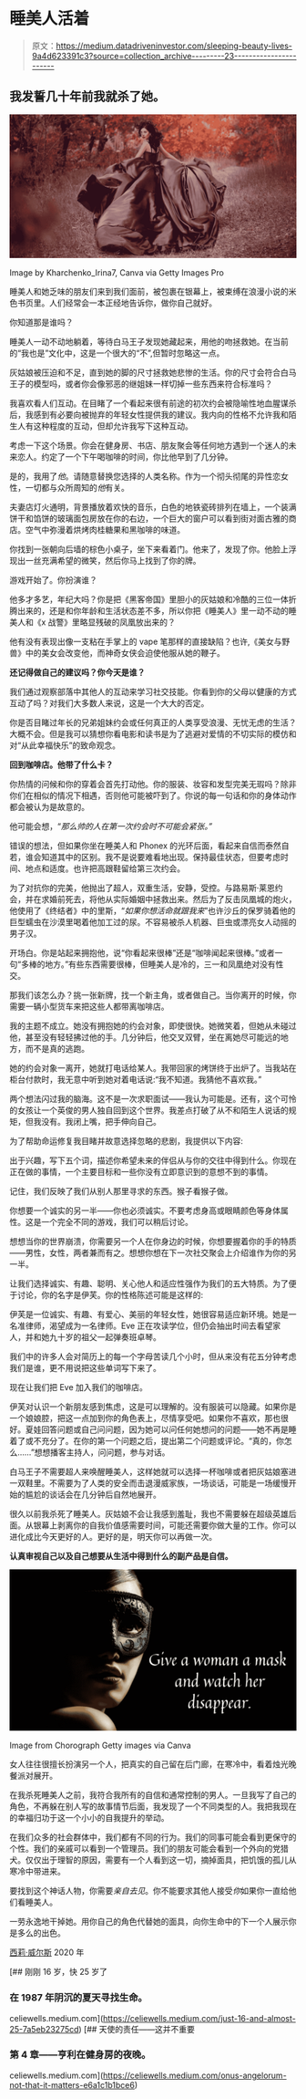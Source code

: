 # 睡美人活着

> 原文：<https://medium.datadriveninvestor.com/sleeping-beauty-lives-9a4d623391c3?source=collection_archive---------23----------------------->

## 我发誓几十年前我就杀了她。

![](img/0aae9a6f0c9077f70d4fbdedab768aa7.png)

Image by Kharchenko_Irina7, Canva via Getty Images Pro

睡美人和她乏味的朋友们来到我们面前，被包裹在银幕上，被束缚在浪漫小说的米色书页里。人们经常会一本正经地告诉你，做你自己就好。

你知道那是谁吗？

睡美人一动不动地躺着，等待白马王子发现她藏起来，用他的吻拯救她。在当前的“我也是”文化中，这是一个很大的“不”,但暂时忽略这一点。

灰姑娘被压迫和不足，直到她的脚的尺寸拯救她悲惨的生活。你的尺寸会符合白马王子的模型吗，或者你会像邪恶的继姐妹一样切掉一些东西来符合标准吗？

我喜欢看人们互动。在目睹了一个看起来很有前途的初次约会被隐喻性地血腥谋杀后，我感到有必要向被抛弃的年轻女性提供我的建议。我内向的性格不允许我和陌生人有这种程度的互动，但却允许我写下这种互动。

考虑一下这个场景。你会在健身房、书店、朋友聚会等任何地方遇到一个迷人的未来恋人。约定了一个下午喝咖啡的时间，你比他早到了几分钟。

是的，我用了*他*。请随意替换您选择的人类名称。作为一个彻头彻尾的异性恋女性，一切都与众所周知的*他*有关。

夫妻店灯火通明，背景播放着欢快的音乐，白色的地铁瓷砖排列在墙上，一个装满饼干和馅饼的玻璃面包房放在你的右边，一个巨大的窗户可以看到街对面古雅的商店。空气中弥漫着烘烤肉桂糖果和黑咖啡的味道。

你找到一张朝向后墙的棕色小桌子，坐下来看着门。他来了，发现了你。他脸上浮现出一丝充满希望的微笑，然后你马上找到了你的牌。

游戏开始了。你扮演谁？

他多才多艺，年纪大吗？你是把《黑客帝国》里胆小的灰姑娘和冷酷的三位一体折腾出来的，还是和你年龄和生活状态差不多，所以你把《睡美人》里一动不动的睡美人和《x 战警》里略显残破的凤凰放出来的？

他有没有表现出像一支粘在手掌上的 vape 笔那样的直接缺陷？也许,《美女与野兽》中的美女会改变他，而神奇女侠会迫使他服从她的鞭子。

**还记得做自己的建议吗？你今天是谁？**

我们通过观察部落中其他人的互动来学习社交技能。你看到你的父母以健康的方式互动了吗？对我们大多数人来说，这是一个大大的否定。

你是否目睹过年长的兄弟姐妹约会或任何真正的人类享受浪漫、无忧无虑的生活？大概不会。但是我可以猜想你看电影和读书是为了逃避对爱情的不切实际的模仿和对“从此幸福快乐”的致命观念。

**回到咖啡店。他带了什么卡？**

你热情的问候和你的穿着会首先打动他。你的服装、妆容和发型完美无瑕吗？除非你们在相似的情况下相遇，否则他可能被吓到了。你说的每一句话和你的身体动作都会被认为是故意的。

他可能会想，“*那么帅的人在第一次约会时不可能会紧张。”*

错误的想法，但如果你坐在睡美人和 Phonex 的光环后面，看起来自信而泰然自若，谁会知道其中的区别。我不是说要难看地出现。保持最佳状态，但要考虑时间、地点和适度。也许把高跟鞋留给第三次约会。

为了对抗你的完美，他抛出了超人，双重生活，安静，受控。与路易斯·莱恩约会，并在求婚前死去，将他从实际婚姻中拯救出来。然后为了反击凤凰城的炮火，他使用了《终结者》中的里斯，“*如果你想活命就跟我来*”也许沙丘的保罗骑着他的巨型蠕虫在沙漠里喝着他加工过的尿。不容易被杀人机器、巨虫或漂亮女人动摇的男子汉。

开场白。你是站起来拥抱他，说“你看起来很棒”还是“咖啡闻起来很棒。”或者一句“多棒的地方。”有些东西需要很棒，但睡美人是冷的，三一和凤凰绝对没有性交。

那我们该怎么办？挑一张新牌，找一个新主角，或者做自己。当你离开的时候，你需要一辆小型货车来把这些人都带离咖啡店。

我的主题不成立。她没有拥抱她的约会对象，即使很快。她微笑着，但她从未碰过他，甚至没有轻轻拂过他的手。几分钟后，他交叉双臂，坐在离她尽可能远的地方，而不是真的逃跑。

她的约会对象一离开，她就打电话给某人。我带回家的烤饼终于出炉了。当我站在柜台付款时，我无意中听到她对着电话说:“我不知道。我猜他不喜欢我。”

两个想法闪过我的脑海。这不是一次求职面试——我认为可能是。还有，这个可怜的女孩让一个英俊的男人独自回到这个世界。我差点打破了从不和陌生人说话的规矩，但我没有。我闭上嘴，把手伸向自己。

为了帮助命运修复我目睹并故意选择忽略的悲剧，我提供以下内容:

出于兴趣，写下五个词，描述你希望未来的伴侣从与你的交往中得到什么。你现在正在做的事情，一个主要目标和一些你没有立即意识到的意想不到的事情。

记住，我们反映了我们从别人那里寻求的东西。猴子看猴子做。

你想要一个诚实的另一半——你也必须诚实。不要考虑身高或眼睛颜色等身体属性。这是一个完全不同的游戏，我们可以稍后讨论。

想想当你的世界崩溃，你需要另一个人在你身边的时候，你想要握着你的手的特质——男性，女性，两者兼而有之。想想你想在下一次社交聚会上介绍谁作为你的另一半。

让我们选择诚实、有趣、聪明、关心他人和适应性强作为我们的五大特质。为了便于讨论，你的名字是伊芙。你的性格陈述可能是这样的:

伊芙是一位诚实、有趣、有爱心、美丽的年轻女性，她很容易适应新环境。她是一名准律师，渴望成为一名律师。Eve 正在攻读学位，但仍会抽出时间去看望家人，并和她九十岁的祖父一起弹奏班卓琴。

我们中的许多人会对简历上的每一个字母苦读几个小时，但从来没有花五分钟考虑我们是谁，更不用说把这些单词写下来了。

现在让我们把 Eve 加入我们的咖啡店。

伊芙对认识一个新朋友感到焦虑，这是可以理解的。没有服装可以隐藏。如果你是一个娘娘腔，把这一点加到你的角色表上，尽情享受吧。如果你不喜欢，那也很好。夏娃回答问题或自己问问题，因为她可以问任何她想问的问题——她不再是睡着了或不充分了。在你的第一个问题之后，提出第二个问题或评论。“真的，你怎么……”想想播客主持人，问问题，参与对话。

白马王子不需要超人来唤醒睡美人，这样她就可以选择一杯咖啡或者把灰姑娘塞进一双鞋里。不需要为了人类的安全而击退漫威家族，一场谈话，可能是一场缓慢开始的尴尬的谈话会在几分钟后自然地展开。

很久以前我杀死了睡美人。灰姑娘不会让我感到羞耻，我也不需要躲在超级英雄后面。从银幕上剥离你的自我价值感需要时间，可能还需要你做大量的工作。你可以进化成比今天更好的人。更好的是，明天你可以再做一次。

**认真审视自己以及自己想要从生活中得到什么的副产品是自信。**

![](img/ac7e12c0fbb6b6ce74e51e0c42302808.png)

Image from Chorograph Getty images via Canva

女人往往很擅长扮演另一个人，把真实的自己留在后门廊，在寒冷中，看着烛光晚餐派对展开。

在我杀死睡美人之前，我符合我所有的自信和通常控制的男人。一旦我写了自己的角色，不再躲在别人写的故事情节后面，我发现了一个不同类型的人。我把我现在的幸福归功于这一个小小的自我提升的举动。

在我们众多的社会群体中，我们都有不同的行为。我们的同事可能会看到更保守的个性。我们的亲戚可以看到一个管理员。我们的朋友可能会看到一个外向的党猎犬。仅仅出于理智的原因，需要有一个人看到这一切，摘掉面具，把饥饿的孤儿从寒冷中带进来。

要找到这个神话人物，你需要*亲自去见*。你不能要求其他人接受*你*如果你一直给他们看睡美人。

一劳永逸地干掉她。用你自己的角色代替她的面具，向你生命中的下一个人展示你是多么的出色。

[西莉·威尔斯](https://www.celiewells.com) 2020 年

[](https://celiewells.medium.com/just-16-and-almost-25-7a5eb23275cd) [## 刚刚 16 岁，快 25 岁了

### 在 1987 年阴沉的夏天寻找生命。

celiewells.medium.com](https://celiewells.medium.com/just-16-and-almost-25-7a5eb23275cd) [](https://celiewells.medium.com/onus-angelorum-not-that-it-matters-e6a1c1b1bce6) [## 天使的责任——这并不重要

### 第 4 章——亨利在健身房的夜晚。

celiewells.medium.com](https://celiewells.medium.com/onus-angelorum-not-that-it-matters-e6a1c1b1bce6)